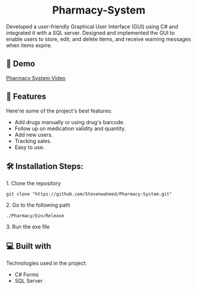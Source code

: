 <h1 align="center" id="title">Pharmacy-System</h1>

<p id="description">Developed a user-friendly Graphical User Interface (GUI) using C# and
integrated it with a SQL server. Designed and implemented the GUI to
enable users to store, edit, and delete items, and receive warning
messages when items expire.</p>

<h2>🚀 Demo</h2>

[Pharmacy System Video](https://drive.google.com/file/d/1Fr2WaD-q2pFJ1sSo36vFTHUr1tCHGAs4/view?usp=sharing)

  
  
<h2>🧐 Features</h2>

Here're some of the project's best features:

*   Add drugs manually or using drug's barcode.
*   Follow up on medication validity and quantity.
*   Add new users.
*   Tracking sales.
*   Easy to use.

<h2>🛠️ Installation Steps:</h2>

<p>1. Clone the repository</p>

```
git clone "https://github.com/Stevenwaheed/Pharmacy-System.git"
```

<p>2. Go to the following path</p>

```
./Pharmacy/bin/Release
```

<p>3. Run the exe file</p>

  
  
<h2>💻 Built with</h2>

Technologies used in the project:

*   C# Forms
*   SQL Server
